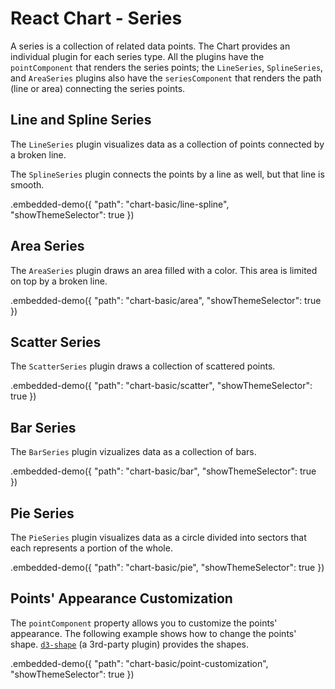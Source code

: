 # React Chart - Series

A series is a collection of related data points. The Chart provides an individual plugin for each series type. All the plugins have the `pointComponent` that renders the series points; the `LineSeries`, `SplineSeries`, and `AreaSeries` plugins also have the `seriesComponent` that renders the path (line or area) connecting the series points.

## Line and Spline Series

The `LineSeries` plugin visualizes data as a collection of points connected by a broken line.

The `SplineSeries` plugin connects the points by a line as well, but that line is smooth.

.embedded-demo({ "path": "chart-basic/line-spline", "showThemeSelector": true })

## Area Series

The `AreaSeries` plugin draws an area filled with a color. This area is limited on top by a broken line.

.embedded-demo({ "path": "chart-basic/area", "showThemeSelector": true })

## Scatter Series

The `ScatterSeries` plugin draws a collection of scattered points.

.embedded-demo({ "path": "chart-basic/scatter", "showThemeSelector": true })

## Bar Series

The `BarSeries` plugin vizualizes data as a collection of bars.

.embedded-demo({ "path": "chart-basic/bar", "showThemeSelector": true })

## Pie Series

The `PieSeries` plugin visualizes data as a circle divided into sectors that each represents a portion of the whole.

.embedded-demo({ "path": "chart-basic/pie", "showThemeSelector": true })

## Points' Appearance Customization

The `pointComponent` property allows you to customize the points' appearance. The following example shows how to change the points' shape. [`d3-shape`](https://github.com/d3/d3-shape/blob/master/README.md) (a 3rd-party plugin) provides the shapes.

.embedded-demo({ "path": "chart-basic/point-customization", "showThemeSelector": true })
